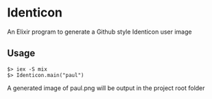 # Identicon

An Elixir program to generate a Github style Identicon user image

## Usage

```
$> iex -S mix
$> Identicon.main("paul")
```

A generated image of paul.png will be output in the project root folder

